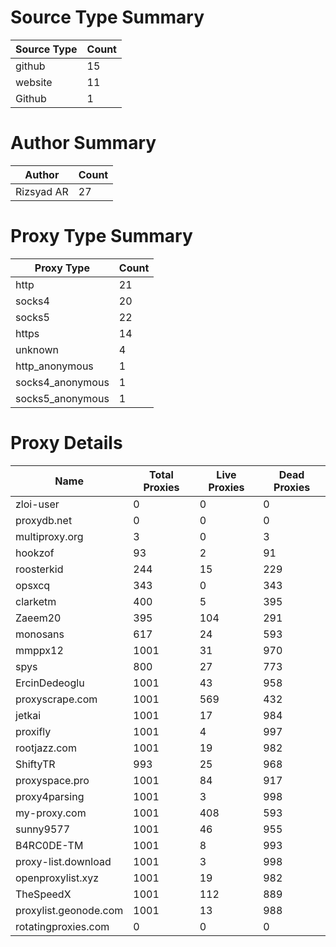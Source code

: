 # Source Type Summary

| Source Type | Count |
|-------------|-------|
| github | 15 |
| website | 11 |
| Github | 1 |


# Author Summary

| Author | Count |
|--------|-------|
| Rizsyad AR | 27 |


# Proxy Type Summary

| Proxy Type | Count |
|------------|-------|
| http | 21 |
| socks4 | 20 |
| socks5 | 22 |
| https | 14 |
| unknown | 4 |
| http_anonymous | 1 |
| socks4_anonymous | 1 |
| socks5_anonymous | 1 |


# Proxy Details

| Name | Total Proxies | Live Proxies | Dead Proxies |
|------|---------------|--------------|---------------|
| zloi-user | 0 | 0 | 0 |
| proxydb.net | 0 | 0 | 0 |
| multiproxy.org | 3 | 0 | 3 |
| hookzof | 93 | 2 | 91 |
| roosterkid | 244 | 15 | 229 |
| opsxcq | 343 | 0 | 343 |
| clarketm | 400 | 5 | 395 |
| Zaeem20 | 395 | 104 | 291 |
| monosans | 617 | 24 | 593 |
| mmppx12 | 1001 | 31 | 970 |
| spys | 800 | 27 | 773 |
| ErcinDedeoglu | 1001 | 43 | 958 |
| proxyscrape.com | 1001 | 569 | 432 |
| jetkai | 1001 | 17 | 984 |
| proxifly | 1001 | 4 | 997 |
| rootjazz.com | 1001 | 19 | 982 |
| ShiftyTR | 993 | 25 | 968 |
| proxyspace.pro | 1001 | 84 | 917 |
| proxy4parsing | 1001 | 3 | 998 |
| my-proxy.com | 1001 | 408 | 593 |
| sunny9577 | 1001 | 46 | 955 |
| B4RC0DE-TM | 1001 | 8 | 993 |
| proxy-list.download | 1001 | 3 | 998 |
| openproxylist.xyz | 1001 | 19 | 982 |
| TheSpeedX | 1001 | 112 | 889 |
| proxylist.geonode.com | 1001 | 13 | 988 |
| rotatingproxies.com | 0 | 0 | 0 |
